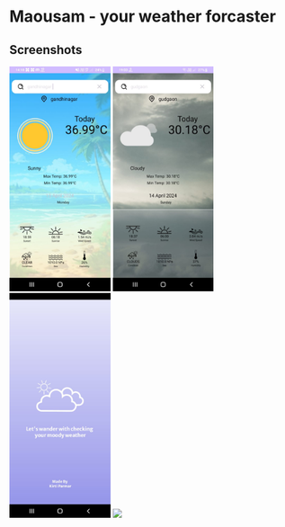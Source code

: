 # Maousam - your weather forcaster

## Screenshots
<p>
<img src="https://github.com/Kirti36/Mausom/blob/master/ss/gandhinagar%20(1).jpeg" height="400" >
<img src="https://github.com/Kirti36/Mausom/blob/master/ss/gudgaon.jpeg" height="400" >
<img src="https://github.com/Kirti36/Mausom/blob/master/ss/splash.jpeg" height="400" >
<img src="https://github.com/Kirti36/Mausom/blob/master/ss/argentina.jpeg" height="400" >







<p>


